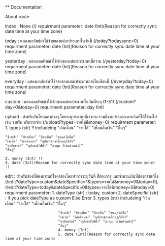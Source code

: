 ** Documentation

About route

index : None (/)
    requirment parameter: date (Int)(Reason for correctly sync date time at your time zone)

today : แสดงผลลัพธ์ค่าใช้จ่ายของแต่ละประเภทในวันนี้ (/today?todaysync=0)
    requirment parameter: date (Int)(Reason for correctly sync date time at your time zone)

yesterday : แสดงผลลัพธ์ค่าใช้จ่ายของแต่ละประเภทเมื่อวาน (/yesterday?today=0)
    requirment parameter: date (Int)(Reason for correctly sync date time at your time zone)

everyday : แสดงผลลัพธ์ค่าใช้จ่ายของแต่ละประเภทภายในเดือนนี้ (/everyday?today=0)
    requirment parameter: date (Int)(Reason for correctly sync date time at your time zone)

custom : แสดงผลลัพธ์ค่าใช้จ่ายของแต่ละประเภทในวันที่ระบุ 
(1-31) (/custom?day=0&today=0)
    requirment parameter: day (Int)

upload : สำหรับอัพโหลดค่าต่างๆ โดยระบุประเภทที่เจาะจง รวมถึงงบประมาณการเงินที่ได้ใช้ลงไปเช่น รายรับ หรือรายจ่าย (/upload?types=รายได้&money=0)
    requirment parameter: 1. types (str) !! includeing
    "เงินเดือน" "รายได้" "เพื่อนคืนเงิน" "อื่นๆ" 

    "ข้าวเช้า" "ข้าวเที่ยง" "ข้าวเย็น" "ขนม/น้ำดื่ม"
    "เซเว่น" "ค่าเดินทาง" "อุปกรณ์การศึกษา/กีฬา"
    "ค่าสังสรรค์" "อุปกรณ์ไฟฟ้า" "ลงทุน (เงินส่วนตัว)"
    "อื่นๆ"  

    2. money (Int) !! 
    3. date (Int)(Reason for correctly sync date time at your time zone) !!

edit : สำหรับช่องที่ต้องการแก้ไขค่าช่องโดยทำการระบุวันที่ ที่ต้องการ และจำนวนเงินที่ต้องการแก้ไข (/edit?dateType=custom&dateSpecific=1&types=รายได้&money=0&today=0), (/edit?dateType=today&dateSpecific=0&types=รายได้&money=0&today=0)
    requirment parameter: 1. dateType (str) : today, custom
                          2. dateSpecific (str) : If you pick dateType as custom Else Error
                          3. types (str) includeing
                            "เงินเดือน" "รายได้" "เพื่อนคืนเงิน" "อื่นๆ" 

                            "ข้าวเช้า" "ข้าวเที่ยง" "ข้าวเย็น" "ขนม/น้ำดื่ม"
                            "เซเว่น" "ค่าเดินทาง" "อุปกรณ์การศึกษา/กีฬา"
                            "ค่าสังสรรค์" "อุปกรณ์ไฟฟ้า" "ลงทุน (เงินส่วนตัว)"
                            "อื่นๆ" 
                            4. money (Int)
                            5. date (Int)(Reason for correctly sync date time at your time zone)
